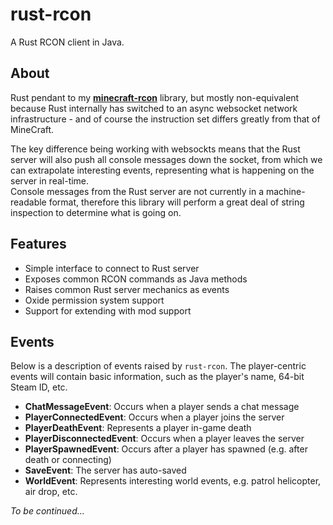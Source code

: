 # rust-rcon
A Rust RCON client in Java.

## About
Rust pendant to my **[minecraft-rcon](https://github.com/MrGraversen/minecraft-rcon)** library, but mostly non-equivalent because Rust internally has switched to an async websocket network infrastructure - and of course the instruction set differs greatly from that of MineCraft.

The key difference being working with websockts means that the Rust server will also push all console messages down the socket, from which we can extrapolate interesting events, representing what is happening on the server in real-time.  
Console messages from the Rust server are not currently in a machine-readable format, therefore this library will perform a great deal of string inspection to determine what is going on.

## Features

* Simple interface to connect to Rust server
* Exposes common RCON commands as Java methods
* Raises common Rust server mechanics as events
* Oxide permission system support
* Support for extending with mod support

## Events
Below is a description of events raised by `rust-rcon`. The player-centric events will contain basic information, such as the player's name, 64-bit Steam ID, etc.

* **ChatMessageEvent**: Occurs when a player sends a chat message
* **PlayerConnectedEvent**: Occurs when a player joins the server
* **PlayerDeathEvent**: Represents a player in-game death
* **PlayerDisconnectedEvent**: Occurs when a player leaves the server
* **PlayerSpawnedEvent**: Occurs after a player has spawned (e.g. after death or connecting)
* **SaveEvent**: The server has auto-saved
* **WorldEvent**: Represents interesting world events, e.g. patrol helicopter, air drop, etc.

*To be continued...*
